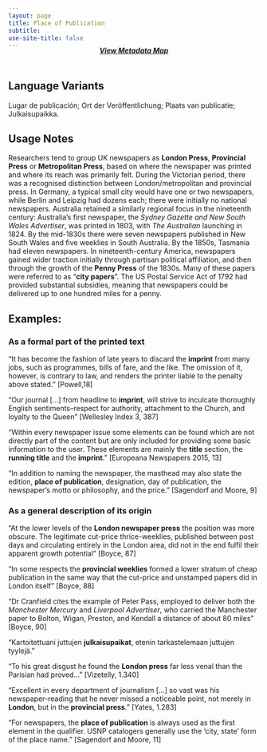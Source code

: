 ```yaml
---
layout: page
title: Place of Publication
subtitle:  
use-site-title: false
---
```


<h4 style="text-align:center;font-style:italic;margin-top:-20px;margin-bottom:50px;"><a href="../../maps/place-of-publication">View Metadata Map</a></h4>

## Language Variants

Lugar de publicación; Ort der Veröffentlichung; Plaats van publicatie;
Julkaisupaikka.

## Usage Notes

Researchers tend to group UK newspapers as **London Press**,
**Provincial Press** or **Metropolitan Press**, based on where the
newspaper was printed and where its reach was primarily felt. During the
Victorian period, there was a recognised distinction between
London/metropolitan and provincial press. In Germany, a typical small
city would have one or two newspapers, while Berlin and Leipzig had
dozens each; there were initially no national newspapers. Australia
retained a similarly regional focus in the nineteenth century:
Australia’s first newspaper, the *Sydney Gazette* *and New South Wales
Advertiser*, was printed in 1803, with *The Australian* launching in 1824. By the mid-1830s there were seven newspapers published in New
South Wales and five weeklies in South Australia. By the 1850s, Tasmania
had eleven newspapers. In nineteenth-century America, newspapers gained
wider traction initially through partisan political affiliation, and
then through the growth of the **Penny Press** of the 1830s. Many of
these papers were referred to as “**city papers**”. The US Postal
Service Act of 1792 had provided substantial subsidies, meaning that
newspapers could be delivered up to one hundred miles for a penny.

## Examples:

### As a formal part of the printed text

“It has become the fashion of late years to discard the **imprint**
    from many jobs, such as programmes, bills of fare, and the like. The
    omission of it, however, is contrary to law, and renders the printer
    liable to the penalty above stated.” \[Powell,18\]

“Our journal \[…\] from headline to **imprint**, will strive to
    inculcate thoroughly English sentiments–respect for authority,
    attachment to the Church, and loyalty to the Queen” \[Wellesley
    Index 3, 387\]

“Within every newspaper issue some elements can be found which are
    not directly part of the content but are only included for providing
    some basic information to the user. These elements are mainly the
    **title** section, the **running title** and the **imprint**.”
    \[Europeana Newspapers 2015, 13\]

“In addition to naming the newspaper, the masthead may also state
    the edition, **place of publication**, designation, day of
    publication, the newspaper’s motto or philosophy, and the price.”
    \[Sagendorf and Moore, 9\]

### As a general description of its origin

“At the lower levels of the **London newspaper press** the position
    was more obscure. The legitimate cut-price thrice-weeklies,
    published between post days and circulating entirely in the London
    area, did not in the end fulfil their apparent growth potential”
    \[Boyce, 87\]

“In some respects the **provincial weeklies** formed a lower stratum
    of cheap publication in the same way that the cut-price and
    unstamped papers did in London itself” \[Boyce, 88\]

“Dr Cranfield cites the example of Peter Pass, employed to deliver
    both the *Manchester Mercury* and *Liverpool Advertiser*, who
    carried the Manchester paper to Bolton, Wigan, Preston, and Kendall
    a distance of about 80 miles” \[Boyce, 90\]

“Kartoitettuani juttujen **julkaisupaikat**, etenin tarkastelemaan
    juttujen tyylejä.”

“To his great disgust he found the **London press** far less venal
    than the Parisian had proved…” \[Vizetelly, 1.340\]

“Excellent in every department of journalism \[…\] so vast was his
    newspaper-reading that he never missed a noticeable point, not
    merely in **London**, but in the **provincial press**.” \[Yates,
    1.283\]

“For newspapers, the **place of publication** is always used as the
    first element in the qualifier. USNP catalogers generally use the
    ‘city, state’ form of the place name.” \[Sagendorf and Moore, 11\]
